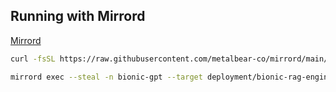 ## Running with Mirrord

[Mirrord](https://mirrord.dev)

```sh
curl -fsSL https://raw.githubusercontent.com/metalbear-co/mirrord/main/scripts/install.sh | bash
```

```sh
mirrord exec --steal -n bionic-gpt --target deployment/bionic-rag-engine cargo run -- --bin rag-engine 
```